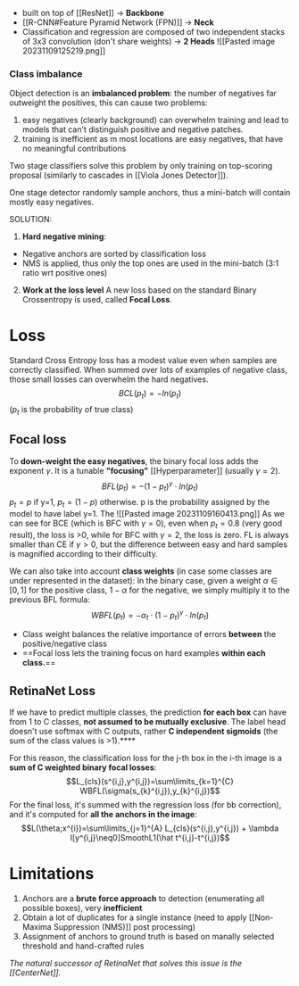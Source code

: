 - built on top of [[ResNet]] -> **Backbone**
- [[R-CNN#Feature Pyramid Network (FPN)]] -> **Neck**
- Classification and regression are composed of two independent stacks of 3x3 convolution (don't share weights) -> **2 Heads**
![[Pasted image 20231109125219.png]]

### Class imbalance
Object detection is an **imbalanced problem**: the number of negatives far outweight the positives, this can cause two problems:
1. easy negatives (clearly background) can overwhelm training and lead to models that can't distinguish positive and negative patches.
2. training is inefficient as m most locations are easy negatives, that have no meaningful contributions

Two stage classifiers solve this problem by only training on top-scoring proposal (similarly to cascades in [[Viola Jones Detector]]).

One stage detector randomly sample anchors, thus a mini-batch will contain mostly easy negatives.

SOLUTION: 
1) **Hard negative mining**: 
- Negative anchors are sorted by classification loss
- NMS is applied, thus only the top ones are used in the mini-batch (3:1 ratio wrt positive ones)
2) **Work at the loss level**
	A new loss based on the standard Binary Crossentropy is used, called **Focal Loss**.

# Loss
Standard Cross Entropy loss has a modest value even when samples are correctly classified. When summed over lots of examples of negative class, those small losses can overwhelm the hard negatives.
$$BCL(p_{t})=- ln(p_{t})$$
 ($p_{t}$ is the probability of true class)
## Focal loss
To **down-weight the easy negatives**, the binary focal loss adds the exponent $\gamma$. It is a tunable **"focusing"** [[Hyperparameter]] (usually $\gamma=2$).
$$BFL(p_{t})=-(1-p_{t})^{\gamma}\cdot ln(p_{t})$$
$p_t= p$ if y=1, $p_{t}=(1-p)$ otherwise. p is the probability assigned by the model to have label y=1.
The 
![[Pasted image 20231109160413.png]]
As we can see for BCE (which is BFC with $\gamma=0$), even when $p_t=0.8$ (very good result), the loss is >0, while for BFC with $\gamma=2$, the loss is zero. 
FL is always smaller than CE if $\gamma>0$, but the difference between easy and hard samples is magnified according to their difficulty.

We can also take into account **class weights** (in case some classes are under represented in the dataset):
In the binary case, given a weight $\alpha \in [0,1]$ for the positive class, $1-\alpha$ for the negative, we simply multiply it to the previous BFL formula:
$$WBFL(p_{t})=-\alpha_{t}\cdot(1-p_{t})^{\gamma}\cdot ln(p_{t})$$
- Class weight balances the relative importance of errors **between** the positive/negative class
- ==Focal loss lets the training focus on hard examples **within each class.**==

## RetinaNet Loss
If we have to predict multiple classes, the prediction **for each box** can have from 1 to C classes, **not assumed to be mutually exclusive**.
The label head doesn't use softmax with C outputs, rather **C independent sigmoids** (the sum of the class values is >1).****

For this reason, the classification loss for the j-th box in the i-th image is a **sum of C weighted binary focal losses**:
$$L_{cls}(s^{i,j},y^{i,j})=\sum\limits_{k=1}^{C} WBFL(\sigma(s_{k}^{i,j}),y_{k}^{i,j})$$
For the final loss, it's summed with the regression loss (for bb correction), and it's computed for **all the anchors in the image**:
$$L(\theta;x^{i})=\sum\limits_{j=1}^{A} L_{cls}(s^{i,j},y^{i,j}) + \lambda I[y^{i,j}\neq0]SmoothL1(\hat t^{i,j}-t^{i,j})$$
# Limitations
1. Anchors are a **brute force approach** to detection (enumerating all possible boxes), very **inefficient**
2. Obtain a lot of duplicates for a single instance (need to apply [[Non-Maxima Suppression (NMS)]] post processing)
3. Assignment of anchors to ground truth is based on manally selected threshold and hand-crafted rules

_The natural successor of RetinaNet that solves this issue is the [[CenterNet]]._